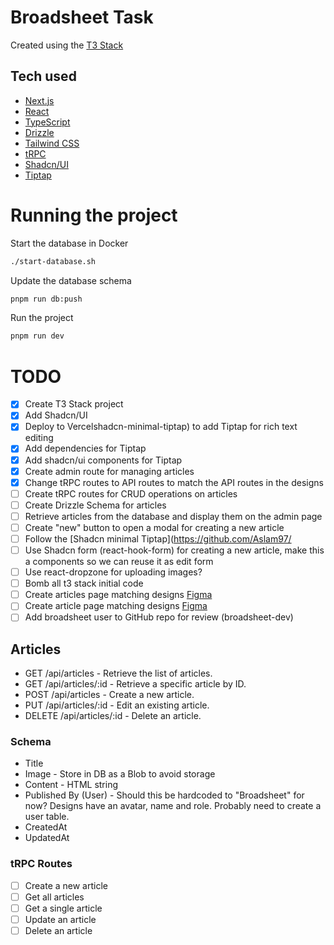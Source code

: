 # Broadsheet Task

Created using the [T3 Stack](https://create.t3.gg/)

## Tech used

- [Next.js](https://nextjs.org)
- [React](https://reactjs.org)
- [TypeScript](https://typescriptlang.org)
- [Drizzle](https://orm.drizzle.team)
- [Tailwind CSS](https://tailwindcss.com)
- [tRPC](https://trpc.io)
- [Shadcn/UI](https://ui.shadcn.com)
- [Tiptap](https://tiptap.dev)

# Running the project

Start the database in Docker

```bash
./start-database.sh
```

Update the database schema

```bash
pnpm run db:push
```

Run the project

```bash
pnpm run dev
```

# TODO

- [x] Create T3 Stack project
- [x] Add Shadcn/UI
- [x] Deploy to Vercelshadcn-minimal-tiptap) to add Tiptap for rich text editing
- [x] Add dependencies for Tiptap
- [x] Add shadcn/ui components for Tiptap
- [x] Create admin route for managing articles
- [x] Change tRPC routes to API routes to match the API routes in the designs
- [ ] Create tRPC routes for CRUD operations on articles
- [ ] Create Drizzle Schema for articles
- [ ] Retrieve articles from the database and display them on the admin page
- [ ] Create "new" button to open a modal for creating a new article
- [ ] Follow the [Shadcn minimal Tiptap](https://github.com/Aslam97/
- [ ] Use Shadcn form (react-hook-form) for creating a new article, make this a components so we can reuse it as edit form
- [ ] Use react-dropzone for uploading images?
- [ ] Bomb all t3 stack initial code
- [ ] Create articles page matching designs [Figma](<https://www.figma.com/design/PKspHMoAzVZ3GZLH6TVn3f/Fullstack-Developer-(Frontend)-Technical-Task?node-id=0-1&p=f&t=lMXAT3d2vsejAdoh-0>)
- [ ] Create article page matching designs [Figma](<https://www.figma.com/design/PKspHMoAzVZ3GZLH6TVn3f/Fullstack-Developer-(Frontend)-Technical-Task?node-id=0-1&p=f&t=lMXAT3d2vsejAdoh-0>)
- [ ] Add broadsheet user to GitHub repo for review (broadsheet-dev)

## Articles

- GET /api/articles - Retrieve the list of articles.
- GET /api/articles/:id - Retrieve a specific article by ID.
- POST /api/articles - Create a new article.
- PUT /api/articles/:id - Edit an existing article.
- DELETE /api/articles/:id - Delete an article.

### Schema

- Title
- Image - Store in DB as a Blob to avoid storage
- Content - HTML string
- Published By (User) - Should this be hardcoded to "Broadsheet" for now? Designs have an avatar, name and role. Probably need to create a user table.
- CreatedAt
- UpdatedAt

### tRPC Routes

- [ ] Create a new article
- [ ] Get all articles
- [ ] Get a single article
- [ ] Update an article
- [ ] Delete an article
